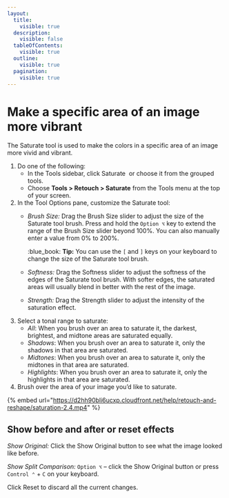 ```yaml
---
layout:
  title:
    visible: true
  description:
    visible: false
  tableOfContents:
    visible: true
  outline:
    visible: true
  pagination:
    visible: true
---
```


# Make a specific area of an image more vibrant

The Saturate tool is used to make the colors in a specific area of an image more vivid and vibrant.

1. Do one of the following:
   * In the Tools sidebar, click Saturate <img src="https://help.pixelmator.com/pixelmator-pro/3.5/assets/English/1580999616000.png" alt="" data-size="line"> or choose it from the grouped tools.
   * Choose **Tools > Retouch > Saturate** from the Tools menu at the top of your screen.
2. In the Tool Options pane, customize the Saturate tool:
   *   _Brush Size:_ Drag the Brush Size slider to adjust the size of the Saturate tool brush. Press and hold the `Option ⌥` key to extend the range of the Brush Size slider beyond 100%. You can also manually enter a value from 0% to 200%. 

       :blue\_book: **Tip:** You can use the `[` and `]` keys on your keyboard to change the size of the Saturate tool brush.
   * _Softness:_ Drag the Softness slider to adjust the softness of the edges of the Saturate tool brush. With softer edges, the saturated areas will usually blend in better with the rest of the image.
   * _Strength:_ Drag the Strength slider to adjust the intensity of the saturation effect.
3. Select a tonal range to saturate: 
   * _All_: When you brush over an area to saturate it, the darkest, brightest, and midtone areas are saturated equally. 
   * _Shadows_: When you brush over an area to saturate it, only the shadows in that area are saturated. 
   * _Midtones_: When you brush over an area to saturate it, only the midtones in that area are saturated. 
   * _Highlights_: When you brush over an area to saturate it, only the highlights in that area are saturated.
4. Brush over the area of your image you’d like to saturate.

{% embed url="https://d2hh90bli6ucxp.cloudfront.net/help/retouch-and-reshape/saturation-2.4.mp4" %}

## Show before and after or reset effects

_Show Original:_ Click the Show Original button to see what the image looked like before.

_Show Split Comparison:_ `Option ⌥` – click the Show Original button or press `Control ⌃` + `C` on your keyboard.

Click Reset to discard all the current changes.
